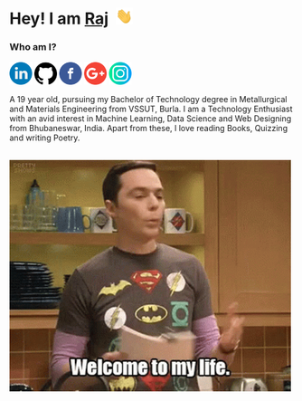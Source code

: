 
<h1>Hey! I am <a href="https://rajdas2001.github.io/rajdas/">Raj</a> &nbsp;<img src="https://raw.githubusercontent.com/ABSphreak/ABSphreak/master/gifs/Hi.gif" width="30px">




<h3>Who am I?</h3>

<a href="https://www.linkedin.com/in/raj-das-90aa04104/"><img src="https://github.com/rajdas2001/rajdas2001/blob/master/linkedin.png" width="40" /></a>
<a href="https://github.com/rajdas2001"><img src="https://github.com/rajdas2001/rajdas2001/blob/master/github-logo.png" width="40" /></a>
<a href="https://www.facebook.com/raj.das.315080/"><img src="https://github.com/rajdas2001/rajdas2001/blob/master/facebook.png" width="40" /></a>
<a href="mailto:rajdas.2001@gmail.com"><img src="https://github.com/rajdas2001/rajdas2001/blob/master/google-plus.png" width="40" /></a>
<a href="https://www.instagram.com/yeah_iamrajdas/"><img src="https://github.com/rajdas2001/rajdas2001/blob/master/instagram.png" width="40" /></a>
<!--
<a href="https://twitter.com/RajDas39"><img src="https://github.com/rajdas2001/rajdas2001/blob/master/twitter.png" width="40" /></a>
-->

<p>A 19 year old, pursuing my Bachelor of Technology degree in Metallurgical and Materials Engineering from VSSUT, Burla. I am a Technology Enthusiast with an avid interest in Machine Learning, Data Science and Web Designing from Bhubaneswar, India. Apart from these, I love reading Books, Quizzing and writing Poetry. <p>
   
   

   &nbsp;&nbsp;&nbsp;&nbsp;&nbsp;&nbsp;&nbsp;&nbsp;&nbsp;&nbsp;&nbsp;&nbsp;&nbsp;&nbsp;&nbsp;&nbsp;&nbsp;&nbsp;&nbsp;&nbsp;&nbsp;&nbsp;&nbsp;&nbsp;&nbsp;&nbsp;&nbsp;&nbsp;&nbsp;&nbsp;&nbsp;&nbsp;&nbsp;&nbsp;&nbsp;&nbsp;&nbsp;&nbsp;&nbsp;&nbsp;&nbsp;&nbsp;&nbsp;&nbsp;&nbsp;
<img src="https://github.com/rajdas2001/rajdas2001/blob/master/ws.gif">
   
      
   



<!--
**rajdas2001/rajdas2001** is a ✨ _special_ ✨ repository because its `README.md` (this file) appears on your GitHub profile.

Here are some ideas to get you started:

- 🔭 I’m currently working on ...
- 🌱 I’m currently learning ...
- 👯 I’m looking to collaborate on ...
- 🤔 I’m looking for help with ...
- 💬 Ask me about ...
- 📫 How to reach me: ...
- 😄 Pronouns: ...
- ⚡ Fun fact: ...
-->
